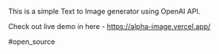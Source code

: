 
This is a simple Text to Image generator using OpenAI API.

Check out live demo in here  -   https://alpha-image.vercel.app/

#open_source
